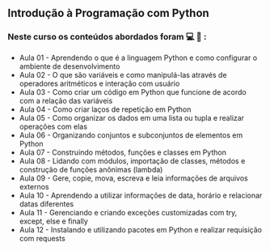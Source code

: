 ## Introdução à Programação com Python



### Neste curso os conteúdos abordados foram 💻 🚀 :



* Aula 01 - Aprendendo o que é a linguagem Python e como configurar o ambiente de desenvolvimento
* Aula 02 - O que são variáveis e como manipulá-las através de operadores aritméticos e interação com usuário
* Aula 03 - Como criar um código em Python que funcione de acordo com a relação das variáveis
* Aula 04 - Como criar laços de repetição em Python
* Aula 05 - Como organizar os dados em uma lista ou tupla e realizar operações com elas
* Aula 06 - Organizando conjuntos e subconjuntos de elementos em Python
* Aula 07 - Construindo métodos, funções e classes em Python
* Aula 08 - Lidando com módulos, importação de classes, métodos e construção de funções anônimas (lambda)
* Aula 09 - Gere, copie, mova, escreva e leia informações de arquivos externos
* Aula 10 - Aprendendo a utilizar informações de data, horário e relacionar datas diferentes
* Aula 11 - Gerenciando e criando exceções customizadas com try, except, else e finally
* Aula 12 - Instalando e utilizando pacotes em Python e realizar requisição com requests
